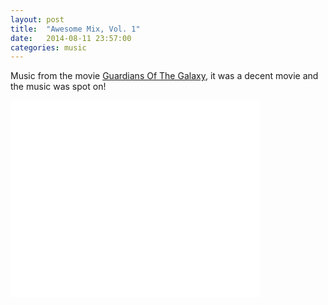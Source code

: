```yaml
---
layout: post
title:  "Awesome Mix, Vol. 1"
date:   2014-08-11 23:57:00
categories: music
---
```


Music from the movie [Guardians Of The Galaxy][imdb], it was a decent movie and the music was spot on!

<div class="video-container">
<iframe width="400" height="315" src="//www.youtube.com/embed/tRiCdEkNj-8" frameborder="0" allowfullscreen></iframe>
</div>

[imdb]: http://www.imdb.com/title/tt2015381/